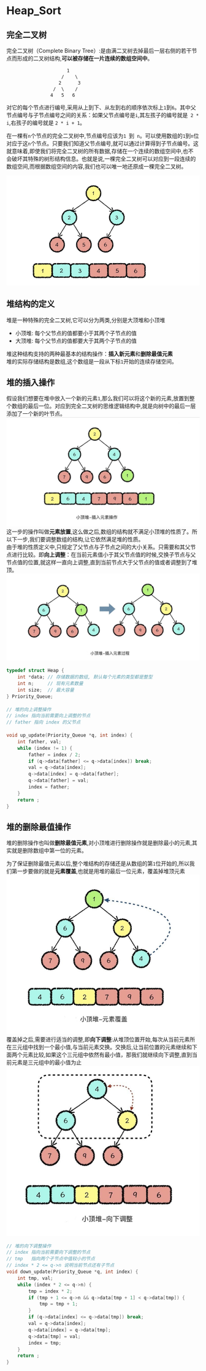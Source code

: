 # Heap_Sort

## 完全二叉树

完全二叉树（Complete Binary Tree）:是由满二叉树去掉最后一层右侧的若干节点而形成的二叉树结构,**可以被存储在一片连续的数组空间中**。
```
                      1
                    /    \
                   2      3
                 /  \    / 
                4   5   6
```

对它的每个节点进行编号,采用从上到下、从左到右的顺序依次标上` 1 `到` 6 `。其中父节点编号与子节点编号之间的关系：如果父节点编号是`i`,其左孩子的编号就是` 2 * i`,右孩子的编号就是 `2 * i + 1`。

在一棵有`n`个节点的完全二叉树中,节点编号应该为`1 `到` n`。可以使用数组的`1`到`n`位对应于这`n`个节点。只要我们知道父节点编号,就可以通过计算得到子节点编号。这就意味着,即使我们将完全二叉树的所有数据,存储在一个连续的数组空间中,也不
会破坏其特殊的树形结构信息。也就是说,一棵完全二叉树可以对应到一段连续的数组空间,而根据数组空间的内容,我们也可以唯一地还原成一棵完全二叉树。

![image](images/complete_binary_tree_array.png) 

## 堆结构的定义
堆是一种特殊的完全二叉树,它可以分为两类,分别是大顶堆和小顶堆
- 小顶堆: 每个父节点的值都要小于其两个子节点的值
- 大顶堆: 每个父节点的值都要大于其两个子节点的值

堆这种结构支持的两种最基本的结构操作：**插入新元素**和**删除最值元素**  
堆的实际存储结构是数组,这个数组是一段从下标`1`开始的连续存储空间。  

## 堆的插入操作
假设我们想要在堆中放入一个新的元素`1`,那么我们可以将这个新的元素,放置到整个数组的最后一位。对应到完全二叉树的思维逻辑结构中,就是向树中的最后一层添加了一个新的叶节点。
![image](images/minHeap_insert.png) 
这一步的操作叫做**元素放置**,这么做之后,数组的结构就不满足小顶堆的性质了。所以下一步,我们要调整数组的结构,让它依然满足堆的性质。  
由于堆的性质定义中,只规定了父节点与子节点之间的大小关系。只需要和其父节点进行比较。即**向上调整**：在当前元素值小于其父节点值的时候,交换子节点与父节点值的位置,就这样一直向上调整,直到当前节点大于父节点的值或者调整到了堆顶。
![image](images/minHead_up.png) 
```c++
typedef struct Heap {
    int *data; // 存储数据的数组, 默认每个元素的类型都是整型
    int n;     // 现有元素数量
    int size;  // 最大容量
} Priority_Queue;

// 堆的向上调整操作
// index 指向当前需要向上调整的节点
// father 指向 index 的父节点

void up_update(Priority_Queue *q, int index) {
    int father, val;
    while (index != 1) {
        father = index / 2;
        if (q->data[father] <= q->data[index]) break;
        val = q->data[index];
        q->data[index] = q->data[father];
        q->data[father] = val;
        index = father;
    }
    return ;
}
```

## 堆的删除最值操作

堆的删除操作也叫做**删除最值元素**,对小顶堆进行删除操作就是删除最小的元素,其实就是删除数组中第一位的元素。  

为了保证删除最值元素以后,整个堆结构的存储还是从数组的第`1`位开始的,所以我们第一步要做的就是**元素覆盖**,也就是用堆的最后一位元素，覆盖掉堆顶元素
![image](images/minHeap_cover.png) 
覆盖掉之后,需要进行适当的调整,即**向下调整**:从堆顶位置开始,每次从当前元素所在三元组中找到一个最小值,与当前元素交换。交换后,让当前位置的元素继续和下面两个元素比较,如果这个三元组中依然有最小值，那我们就继续向下调整,直到当前元素是三元组中的最小值为止
![image](images/minHeap_down.png) 

```c++
// 堆的向下调整操作
// index 指向当前需要向下调整的节点
// tmp   指向两个子节点中值较小的节点
// index * 2 <= q->n 说明当前节点还有子节点
void down_update(Priority_Queue *q, int index) {
    int tmp, val;
    while (index * 2 <= q->n) {
        tmp = index * 2;
        if (tmp + 1 <= q->n && q->data[tmp + 1] < q->data[tmp]) {
            tmp = tmp + 1;
        }
        if (q->data[index] <= q->data[tmp]) break;
        val = q->data[index];
        q->data[index] = q->data[tmp];
        q->data[tmp] = val;
        index = tmp;
    }
    return ;
}
```